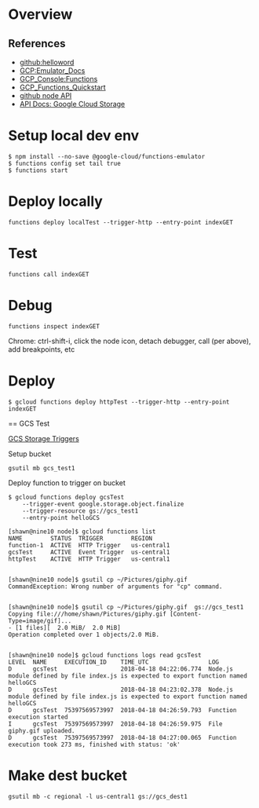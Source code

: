 # Overview

## References
- [github:helloword](https://github.com/GoogleCloudPlatform/nodejs-docs-samples/tree/master/functions/helloworld)
- [GCP:Emulator_Docs](https://cloud.google.com/functions/docs/emulator)
- [GCP_Console:Functions](https://console.cloud.google.com/functions)
- [GCP_Functions_Quickstart](https://cloud.google.com/functions/docs/quickstart)
- [github node API](https://github.com/googleapis/nodejs-storage/tree/master/samples)
- [API Docs: Google Cloud Storage](https://cloud.google.com/nodejs/docs/reference/storage/1.6.x/)

# Setup local dev env

```
$ npm install --no-save @google-cloud/functions-emulator
$ functions config set tail true
$ functions start
```

# Deploy locally
```
functions deploy localTest --trigger-http --entry-point indexGET
```

# Test
```
functions call indexGET
```

# Debug
```
functions inspect indexGET
```

Chrome: ctrl-shift-i, click the node icon, detach debugger, call (per above), add breakpoints, etc

# Deploy

```
$ gcloud functions deploy httpTest --trigger-http --entry-point indexGET
```

==
GCS Test

[GCS Storage Triggers](https://cloud.google.com/functions/docs/calling/storage)


Setup bucket
```
gsutil mb gcs_test1
```

Deploy function to trigger on bucket
```
$ gcloud functions deploy gcsTest
    --trigger-event google.storage.object.finalize
    --trigger-resource gs://gcs_test1
    --entry-point helloGCS
```


```
[shawn@nine10 node]$ gcloud functions list
NAME        STATUS  TRIGGER        REGION
function-1  ACTIVE  HTTP Trigger   us-central1
gcsTest     ACTIVE  Event Trigger  us-central1
httpTest    ACTIVE  HTTP Trigger   us-central1


[shawn@nine10 node]$ gsutil cp ~/Pictures/giphy.gif
CommandException: Wrong number of arguments for "cp" command.


[shawn@nine10 node]$ gsutil cp ~/Pictures/giphy.gif  gs://gcs_test1
Copying file:///home/shawn/Pictures/giphy.gif [Content-Type=image/gif]...
- [1 files][  2.0 MiB/  2.0 MiB]
Operation completed over 1 objects/2.0 MiB.


[shawn@nine10 node]$ gcloud functions logs read gcsTest
LEVEL  NAME     EXECUTION_ID    TIME_UTC                 LOG
D      gcsTest                  2018-04-18 04:22:06.774  Node.js module defined by file index.js is expected to export function named helloGCS
D      gcsTest                  2018-04-18 04:23:02.378  Node.js module defined by file index.js is expected to export function named helloGCS
D      gcsTest  75397569573997  2018-04-18 04:26:59.793  Function execution started
I      gcsTest  75397569573997  2018-04-18 04:26:59.975  File giphy.gif uploaded.
D      gcsTest  75397569573997  2018-04-18 04:27:00.065  Function execution took 273 ms, finished with status: 'ok'

```


# Make dest bucket

```
gsutil mb -c regional -l us-central1 gs://gcs_dest1
```
